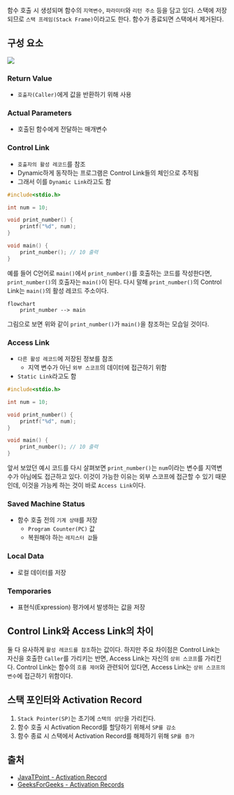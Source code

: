 함수 호출 시 생성되며 함수의 `지역변수`, `파라미터`와 `리턴 주소` 등을 담고 있다. 스택에 저장되므로 `스택 프레임(Stack Frame)`이라고도 한다. 함수가 종료되면 스택에서 제거된다.

## 구성 요소

![](https://static.javatpoint.com/compiler/images/activation-record.png)

### Return Value

- `호출자(Caller)`에게 값을 반환하기 위해 사용

### Actual Parameters

- 호출된 함수에게 전달하는 매개변수

### Control Link

- `호출자의 활성 레코드`를 참조
- Dynamic하게 동작하는 프로그램은 Control Link들의 체인으로 추적됨
- 그래서 이를 `Dynamic Link`라고도 함

```C
#include<stdio.h>

int num = 10;

void print_number() {
	printf("%d", num);
}

void main() {
	print_number(); // 10 출력
}
```

예를 들어 C언어로 `main()`에서 `print_number()`를 호출하는 코드를 작성한다면, `print_number()`의 호출자는 `main()`이 된다. 다시 말해  `print_number()`의 Control Link는 `main()`의 활성 레코드 주소이다.

```mermaid LR
flowchart
	print_number --> main
```

그림으로 보면 위와 같이 `print_number()`가 `main()`을 참조하는 모습일 것이다.

### Access Link

- `다른 활성 레코드`에 저장된 정보를 참조
	- 지역 변수가 아닌 `외부 스코프`의 데이터에 접근하기 위함
- `Static Link`라고도 함

```C
#include<stdio.h>

int num = 10;

void print_number() {
	printf("%d", num);
}

void main() {
	print_number(); // 10 출력
}
```

앞서 보았던 예시 코드를 다시 살펴보면 `print_number()`는 `num`이라는 변수를 지역변수가 아님에도 접근하고 있다. 이것이 가능한 이유는 외부 스코프에 접근할 수 있기 때문인데, 이것을 가능케 하는 것이 바로 `Access Link`이다.

### Saved Machine Status

- 함수 호출 전의 `기계 상태`를 저장
	- `Program Counter(PC)` 값
	- 복원해야 하는 `레지스터 값`들

### Local Data

- 로컬 데이터를 저장

### Temporaries

- 표현식(Expression) 평가에서 발생하는 값을 저장

Control Link와 Access Link의 차이
---

둘 다 유사하게 `활성 레코드를 참조`하는 값이다. 하지만 주요 차이점은 Control Link는 자신을 호출한 `Caller`를 가리키는 반면, Access Link는 자신의 `상위 스코프`를 가리킨다. Control Link는 함수의 `흐름 제어`와 관련되어 있다면, Access Link는 `상위 스코프의 변수`에 접근하기 위함이다.

## 스택 포인터와 Activation Record

1. `Stack Pointer(SP)`는 초기에 `스택의 상단`을 가리킨다.
2. 함수 호출 시 Activation Record를 할당하기 위해서 `SP를 감소`
3. 함수 종료 시 스택에서 Activation Record를 해제하기 위해 `SP를 증가`

## 출처
- [JavaTPoint - Activation Record](https://www.javatpoint.com/activation-record)
- [GeeksForGeeks - Activation Records](https://www.geeksforgeeks.org/access-links-and-control-links/amp/)